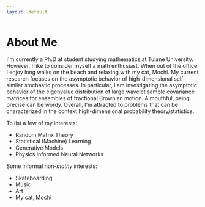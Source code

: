 ```yaml
---
layout: default
---
```



# About Me

I'm currently a Ph.D at student studying mathematics at Tulane University. However, I like to consider myself a math enthusiast. When out of the office I enjoy long walks on the beach and relaxing with my cat, Mochi. My current research focuses on the asymptotic behavior of high-dimensional self-similar stochastic processes. In particular, I am investigating the asymptotic behavior of the eigenvalue distribution of large wavelet sample covariance matrices for ensembles of fractional Brownian motion. A mouthful, being precise can be wordy. Overall, I'm attracted to problems that can be characterized in the context high-dimensional probability theory/statistics. 

To list a few of my interests:

*   Random Matrix Theory
*   Statistical (Machine) Learning 
*   Generative Models
*   Physics Informed Neural Networks

Some informal non-*mathy* interests:

*   Skateboarding
*   Music
*   Art
*   My cat, Mochi

